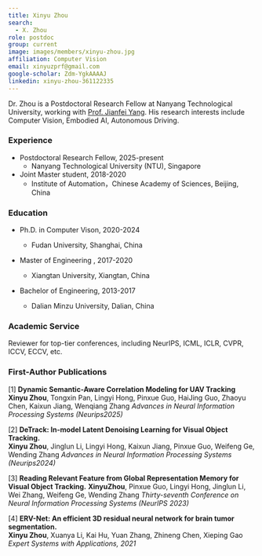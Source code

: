```yaml
---
title: Xinyu Zhou
search:
  - X. Zhou
role: postdoc
group: current
image: images/members/xinyu-zhou.jpg
affiliation: Computer Vision
email: xinyuzprf@gmail.com
google-scholar: Zdm-YgkAAAAJ
linkedin: xinyu-zhou-361122335
---
```


Dr. Zhou is a Postdoctoral Research Fellow at Nanyang Technological University, working with [Prof. Jianfei Yang](https://marsyang.site/). His research interests include Computer Vision, Embodied AI, Autonomous Driving. 

### Experience
- Postdoctoral Research Fellow, 2025-present
  - Nanyang Technological University (NTU), Singapore
- Joint Master student, 2018-2020
  - Institute of Automation，Chinese Academy of Sciences, Beijing, China

### Education
- Ph.D. in Computer Vison, 2020-2024
  - Fudan University, Shanghai, China
  
- Master of Engineering , 2017-2020
  - Xiangtan University, Xiangtan, China
  
- Bachelor of Engineering, 2013-2017
  - Dalian Minzu University, Dalian, China
  
    

### Academic Service

 Reviewer for top-tier conferences, including NeurIPS, ICML, ICLR, CVPR, ICCV, ECCV, etc.

### First-Author Publications
[1] **Dynamic Semantic-Aware Correlation Modeling for UAV Tracking**
**Xinyu Zhou**, Tongxin Pan, Lingyi Hong, Pinxue Guo, HaiJing Guo, Zhaoyu Chen, Kaixun Jiang, Wenqiang Zhang
*Advances in Neural Information Processing Systems (Neurips2025)*

[2] **DeTrack: In-model Latent Denoising Learning for Visual Object Tracking.**   
**Xinyu Zhou**, Jinglun Li, Lingyi Hong, Kaixun Jiang, Pinxue Guo, Weifeng Ge, Wending Zhang
*Advances in Neural Information Processing Systems (Neurips2024)*

[3] **Reading Relevant Feature from Global Representation Memory for Visual Object Tracking.**
**XinyuZhou**, Pinxue Guo, Lingyi Hong, Jinglun Li, Wei Zhang, Weifeng Ge, Wending Zhang 
*Thirty-seventh Conference on Neural Information Processing Systems (NeurIPS 2023)*

[4] **ERV-Net: An efficient 3D residual neural network for brain tumor segmentation.**   
**Xinyu Zhou**, Xuanya Li, Kai Hu, Yuan Zhang, Zhineng Chen, Xieping Gao
*Expert Systems with Applications, 2021*

<!--_Disclosure_: Rob is a co-founder and the CTO of [Ocean Genomics inc.](https://oceangenomics.com/).-->
